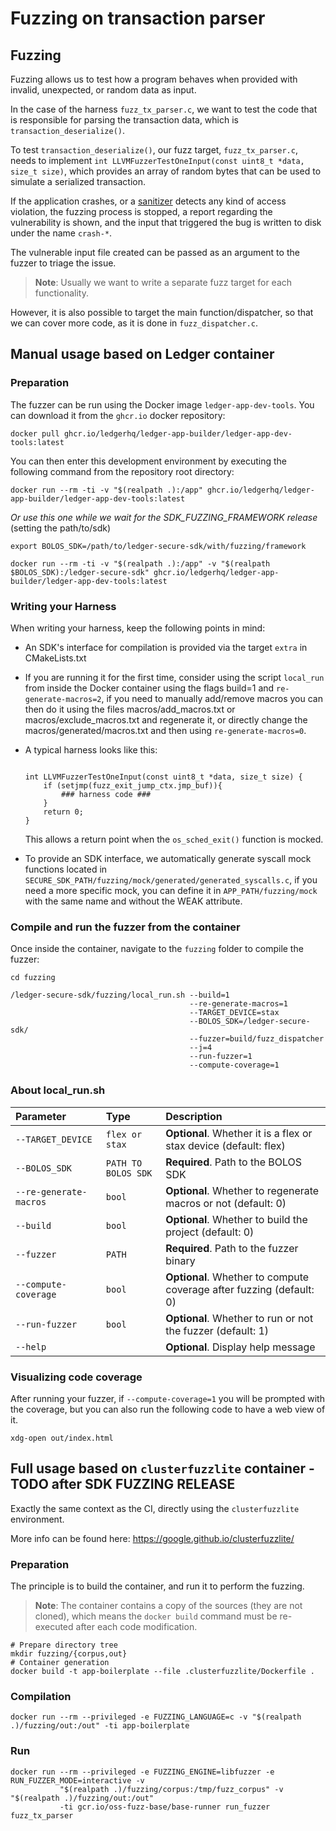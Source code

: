 <!-- markdownlint-disable MD013 -->

# Fuzzing on transaction parser

## Fuzzing

Fuzzing allows us to test how a program behaves when provided with invalid, unexpected, or random
data as input.

In the case of the harness `fuzz_tx_parser.c`, we want to test the code that is responsible for
parsing the transaction data, which is `transaction_deserialize()`.

To test `transaction_deserialize()`, our fuzz target, `fuzz_tx_parser.c`, needs to implement
`int LLVMFuzzerTestOneInput(const uint8_t *data, size_t size)`, which provides an array of random
bytes that can be used to simulate a serialized transaction.

If the application crashes, or a [sanitizer](https://github.com/google/sanitizers) detects any kind
of access violation, the fuzzing process is stopped, a report regarding the vulnerability is shown,
and the input that triggered the bug is written to disk under the name `crash-*`.

The vulnerable input file created can be passed as an argument to the fuzzer to triage the issue.

> **Note**: Usually we want to write a separate fuzz target for each functionality.

However, it is also possible to target the main function/dispatcher, so that we can cover more code,
as it is done in `fuzz_dispatcher.c`.

## Manual usage based on Ledger container

### Preparation

The fuzzer can be run using the Docker image `ledger-app-dev-tools`. You can download it from the
`ghcr.io` docker repository:

```console
docker pull ghcr.io/ledgerhq/ledger-app-builder/ledger-app-dev-tools:latest
```

You can then enter this development environment by executing the following command from the
repository root directory:

```console
docker run --rm -ti -v "$(realpath .):/app" ghcr.io/ledgerhq/ledger-app-builder/ledger-app-dev-tools:latest
```

_Or use this one while we wait for the SDK_FUZZING_FRAMEWORK release_ (setting the path/to/sdk)

```console
export BOLOS_SDK=/path/to/ledger-secure-sdk/with/fuzzing/framework

docker run --rm -ti -v "$(realpath .):/app" -v "$(realpath $BOLOS_SDK):/ledger-secure-sdk" ghcr.io/ledgerhq/ledger-app-builder/ledger-app-dev-tools:latest
```

### Writing your Harness

When writing your harness, keep the following points in mind:

- An SDK's interface for compilation is provided via the target `extra` in CMakeLists.txt
- If you are running it for the first time, consider using the script `local_run` from inside the
  Docker container using the flags build=1 and `re-generate-macros=2`, if you need to manually
  add/remove macros you can then do it using the files macros/add_macros.txt or
  macros/exclude_macros.txt and regenerate it, or directly change the macros/generated/macros.txt
  and then using `re-generate-macros=0`.
- A typical harness looks like this:

  ```console

  int LLVMFuzzerTestOneInput(const uint8_t *data, size_t size) {
      if (setjmp(fuzz_exit_jump_ctx.jmp_buf)){
          ### harness code ###
      }
      return 0;
  }

  ```

  This allows a return point when the `os_sched_exit()` function is mocked.

- To provide an SDK interface, we automatically generate syscall mock functions located in
  `SECURE_SDK_PATH/fuzzing/mock/generated/generated_syscalls.c`, if you need a more specific mock,
  you can define it in `APP_PATH/fuzzing/mock` with the same name and without the WEAK attribute.

### Compile and run the fuzzer from the container

Once inside the container, navigate to the `fuzzing` folder to compile the fuzzer:

```console
cd fuzzing

/ledger-secure-sdk/fuzzing/local_run.sh --build=1
                                        --re-generate-macros=1
                                        --TARGET_DEVICE=stax
                                        --BOLOS_SDK=/ledger-secure-sdk/
                                        --fuzzer=build/fuzz_dispatcher
                                        --j=4
                                        --run-fuzzer=1
                                        --compute-coverage=1
```

### About local_run.sh

| Parameter              | Type                | Description                                                          |
| :--------------------- | :------------------ | :------------------------------------------------------------------- |
| `--TARGET_DEVICE`      | `flex or stax`      | **Optional**. Whether it is a flex or stax device (default: flex)    |
| `--BOLOS_SDK`          | `PATH TO BOLOS SDK` | **Required**. Path to the BOLOS SDK                                  |
| `--re-generate-macros` | `bool`              | **Optional**. Whether to regenerate macros or not (default: 0)       |
| `--build`              | `bool`              | **Optional**. Whether to build the project (default: 0)              |
| `--fuzzer`             | `PATH`              | **Required**. Path to the fuzzer binary                              |
| `--compute-coverage`   | `bool`              | **Optional**. Whether to compute coverage after fuzzing (default: 0) |
| `--run-fuzzer`         | `bool`              | **Optional**. Whether to run or not the fuzzer (default: 1)          |
| `--help`               |                     | **Optional**. Display help message                                   |

### Visualizing code coverage

After running your fuzzer, if `--compute-coverage=1` you will be prompted with the coverage, but you
can also run the following code to have a web view of it.

```console
xdg-open out/index.html
```

## Full usage based on `clusterfuzzlite` container - TODO after SDK FUZZING RELEASE

Exactly the same context as the CI, directly using the `clusterfuzzlite` environment.

More info can be found here: <https://google.github.io/clusterfuzzlite/>

### Preparation

The principle is to build the container, and run it to perform the fuzzing.

> **Note**: The container contains a copy of the sources (they are not cloned), which means the
> `docker build` command must be re-executed after each code modification.

```console
# Prepare directory tree
mkdir fuzzing/{corpus,out}
# Container generation
docker build -t app-boilerplate --file .clusterfuzzlite/Dockerfile .
```

### Compilation

```console
docker run --rm --privileged -e FUZZING_LANGUAGE=c -v "$(realpath .)/fuzzing/out:/out" -ti app-boilerplate
```

### Run

```console
docker run --rm --privileged -e FUZZING_ENGINE=libfuzzer -e RUN_FUZZER_MODE=interactive -v
           "$(realpath .)/fuzzing/corpus:/tmp/fuzz_corpus" -v "$(realpath .)/fuzzing/out:/out"
           -ti gcr.io/oss-fuzz-base/base-runner run_fuzzer fuzz_tx_parser
```
